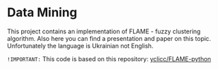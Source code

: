 # Data Mining

This project contains an implementation of FLAME - fuzzy clustering
algorithm. Also here you can find a presentation and paper on this
topic. Unfortunately the language is Ukrainian not English.

`!IMPORTANT:` This code is based on this repository:
[yclicc/FLAME-python](https://github.com/yclicc/FLAME-python)
